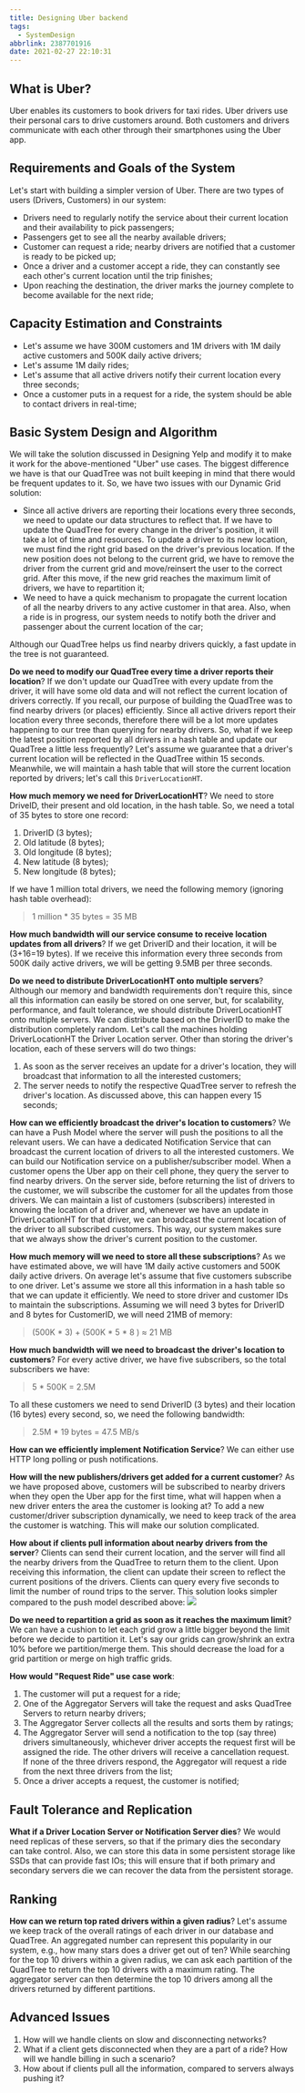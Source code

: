 ```yaml
---
title: Designing Uber backend
tags:
  - SystemDesign
abbrlink: 2387701916
date: 2021-02-27 22:10:31
---
```

## What is Uber?
Uber enables its customers to book drivers for taxi rides. Uber drivers use their personal cars to drive customers around. Both customers and drivers communicate with each other through their smartphones using the Uber app.

## Requirements and Goals of the System
Let's start with building a simpler version of Uber.
There are two types of users (Drivers, Customers) in our system:
- Drivers need to regularly notify the service about their current location and their availability to pick passengers;
- Passengers get to see all the nearby available drivers;
- Customer can request a ride; nearby drivers are notified that a customer is ready to be picked up;
- Once a driver and a customer accept a ride, they can constantly see each other's current location until the trip finishes;
- Upon reaching the destination, the driver marks the journey complete to become available for the next ride;

## Capacity Estimation and Constraints
- Let's assume we have 300M customers and 1M drivers with 1M daily active customers and 500K daily active drivers;
- Let's assume 1M daily rides;
- Let's assume that all active drivers notify their current location every three seconds;
- Once a customer puts in a request for a ride, the system should be able to contact drivers in real-time;

<!--more-->
## Basic System Design and Algorithm
We will take the solution discussed in Designing Yelp and modify it to make it work for the above-mentioned "Uber" use cases. The biggest difference we have is that our QuadTree was not built keeping in mind that there would be frequent updates to it. So, we have two issues with our Dynamic Grid solution:
- Since all active drivers are reporting their locations every three seconds, we need to update our data structures to reflect that. If we have to update the QuadTree for every change in the driver's position, it will take a lot of time and resources. To update a driver to its new location, we must find the right grid based on the driver's previous location. If the new position does not belong to the current grid, we have to remove the driver from the current grid and move/reinsert the user to the correct grid. After this move, if the new grid reaches the maximum limit of drivers, we have to repartition it;
- We need to have a quick mechanism to propagate the current location of all the nearby drivers to any active customer in that area. Also, when a ride is in progress, our system needs to notify both the driver and passenger about the current location of the car;

Although our QuadTree helps us find nearby drivers quickly, a fast update in the tree is not guaranteed.

**Do we need to modify our QuadTree every time a driver reports their location**? If we don't update our QuadTree with every update from the driver, it will have some old data and will not reflect the current location of drivers correctly. If you recall, our purpose of building the QuadTree was to find nearby drivers (or places) efficiently. Since all active drivers report their location every three seconds, therefore there will be a lot more updates happening to our tree than querying for nearby drivers. So, what if we keep the latest position reported by all drivers in a hash table and update our QuadTree a little less frequently? Let's assume we guarantee that a driver's current location will be reflected in the QuadTree within 15 seconds. Meanwhile, we will maintain a hash table that will store the current location reported by drivers; let's call this `DriverLocationHT`.

**How much memory we need for DriverLocationHT**? We need to store DriveID, their present and old location, in the hash table. So, we need a total of 35 bytes to store one record:
1. DriverID (3 bytes);
2. Old latitude (8 bytes);
3. Old longitude (8 bytes);
4. New latitude (8 bytes);
5. New longitude (8 bytes);

If we have 1 million total drivers, we need the following memory (ignoring hash table overhead):
> 1 million * 35 bytes = 35 MB

**How much bandwidth will our service consume to receive location updates from all drivers**? If we get DriverID and their location, it will be (3+16=19 bytes). If we receive this information every three seconds from 500K daily active drivers, we will be getting 9.5MB per three seconds.

**Do we need to distribute DriverLocationHT onto multiple servers**? Although our memory and bandwidth requirements don't require this, since all this information can easily be stored on one server, but, for scalability, performance, and fault tolerance, we should distribute DriverLocationHT onto multiple servers. We can distribute based on the DriverID to make the distribution completely random. Let's call the machines holding DriverLocationHT the Driver Location server. Other than storing the driver's location, each of these servers will do two things:
1. As soon as the server receives an update for a driver's location, they will broadcast that information to all the interested customers;
2. The server needs to notify the respective QuadTree server to refresh the driver's location. As discussed above, this can happen every 15 seconds;

**How can we efficiently broadcast the driver's location to customers**? We can have a Push Model where the server will push the positions to all the relevant users. We can have a dedicated Notification Service that can broadcast the current location of drivers to all the interested customers. We can build our Notification service on a publisher/subscriber model. When a customer opens the Uber app on their cell phone, they query the server to find nearby drivers. On the server side, before returning the list of drivers to the customer, we will subscribe the customer for all the updates from those drivers. We can maintain a list of customers (subscribers) interested in knowing the location of a driver and, whenever we have an update in DriverLocationHT for that driver, we can broadcast the current location of the driver to all subscribed customers. This way, our system makes sure that we always show the driver's current position to the customer.

**How much memory will we need to store all these subscriptions**? As we have estimated above, we will have 1M daily active customers and 500K daily active drivers. On average let's assume that five customers subscribe to one driver. Let's assume we store all this information in a hash table so that we can update it efficiently. We need to store driver and customer IDs to maintain the subscriptions. Assuming we will need 3 bytes for DriverID and 8 bytes for CustomerID, we will need 21MB of memory:
> (500K * 3) + (500K * 5 * 8 ) ≈ 21 MB

**How much bandwidth will we need to broadcast the driver's location to customers**? For every active driver, we have five subscribers, so the total subscribers we have:
> 5 * 500K = 2.5M

To all these customers we need to send DriverID (3 bytes) and their location (16 bytes) every second, so, we need the following bandwidth:
> 2.5M * 19 bytes = 47.5 MB/s

**How can we efficiently implement Notification Service**? We can either use HTTP long polling or push notifications.

**How will the new publishers/drivers get added for a current customer**? As we have proposed above, customers will be subscribed to nearby drivers when they open the Uber app for the first time, what will happen when a new driver enters the area the customer is looking at? To add a new customer/driver subscription dynamically, we need to keep track of the area the customer is watching. This will make our solution complicated.

**How about if clients pull information about nearby drivers from the server**? Clients can send their current location, and the server will find all the nearby drivers from the QuadTree to return them to the client. Upon receiving this information, the client can update their screen to reflect the current positions of the drivers. Clients can query every five seconds to limit the number of round trips to the server. This solution looks simpler compared to the push model described above:
![](https://raw.githubusercontent.com/necusjz/p/master/SystemDesign/educative/65.png)

**Do we need to repartition a grid as soon as it reaches the maximum limit**? We can have a cushion to let each grid grow a little bigger beyond the limit before we decide to partition it. Let's say our grids can grow/shrink an extra 10% before we partition/merge them. This should decrease the load for a grid partition or merge on high traffic grids.

**How would "Request Ride" use case work**:
1. The customer will put a request for a ride;
2. One of the Aggregator Servers will take the request and asks QuadTree Servers to return nearby drivers;
3. The Aggregator Server collects all the results and sorts them by ratings;
4. The Aggregator Server will send a notification to the top (say three) drivers simultaneously, whichever driver accepts the request first will be assigned the ride. The other drivers will receive a cancellation request. If none of the three drivers respond, the Aggregator will request a ride from the next three drivers from the list;
5. Once a driver accepts a request, the customer is notified;

## Fault Tolerance and Replication
**What if a Driver Location Server or Notification Server dies**? We would need replicas of these servers, so that if the primary dies the secondary can take control. Also, we can store this data in some persistent storage like SSDs that can provide fast IOs; this will ensure that if both primary and secondary servers die we can recover the data from the persistent storage.

## Ranking
**How can we return top rated drivers within a given radius**? Let's assume we keep track of the overall ratings of each driver in our database and QuadTree. An aggregated number can represent this popularity in our system, e.g., how many stars does a driver get out of ten? While searching for the top 10 drivers within a given radius, we can ask each partition of the QuadTree to return the top 10 drivers with a maximum rating. The aggregator server can then determine the top 10 drivers among all the drivers returned by different partitions.

## Advanced Issues
1. How will we handle clients on slow and disconnecting networks?
2. What if a client gets disconnected when they are a part of a ride? How will we handle billing in such a scenario?
3. How about if clients pull all the information, compared to servers always pushing it?
